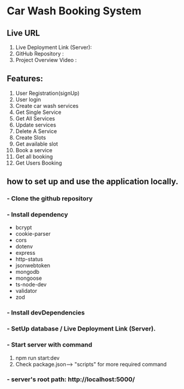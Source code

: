 # Car Wash Booking System

## Live URL

1. Live Deployment Link (Server):
2. GitHub Repository :
3. Project Overview Video :

## Features:

1. User Registration(signUp)
2. User login
3. Create car wash services
4. Get Single Service
5. Get All Services
6. Update services
7. Delete A Service
8. Create Slots
9. Get available slot
10. Book a service
11. Get all booking
12. Get Users Booking

## how to set up and use the application locally.

### - Clone the github repository

### - Install dependency

- bcrypt
- cookie-parser
- cors
- dotenv
- express
- http-status
- jsonwebtoken
- mongodb
- mongoose
- ts-node-dev
- validator
- zod

### - Install devDependencies

### - SetUp database / Live Deployment Link (Server).

### - Start server with command

1.  npm run start:dev
2.  Check package.json--> "scripts" for more required command

### - server's root path: http://localhost:5000/
